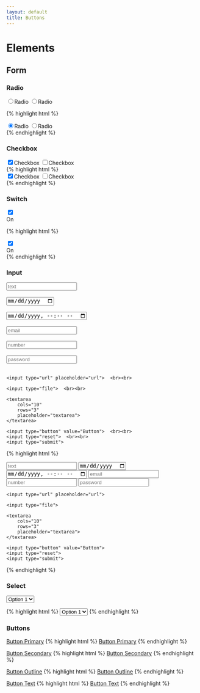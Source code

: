 ```yaml
---
layout: default
title: Buttons
---
```


<h1>Elements</h1>

<h2>Form</h2>

<h3>Radio</h3>
<div class="dp__radio">
    <label
        ><input
          type="radio"
          name="radio"
          checked="checked"
        />Radio
    </label>
    <label>
        <input
          type="radio"
          name="radio"
        />Radio
    </label>    
</div>

{% highlight html %}
<div class="dp__radio">
    <label
        ><input
          type="radio"
          name="radio"
          checked="checked"
        />Radio
    </label>
    <label>
        <input
          type="radio"
          name="radio"
        />Radio
    </label>    
</div>
{% endhighlight %}


<h3>Checkbox</h3>
<div class="dp__checkbox">
    <label
          ><input
            type="checkbox"
            name="checkbox"
            checked="checked"
          />Checkbox
    </label>
    <label
        ><input
        type="checkbox"            
        name="checkbox"
        />Checkbox
    </label>    
</div>
{% highlight html %}
<div class="dp__checkbox">
    <label
          ><input
            type="checkbox"
            name="checkbox"
            checked="checked"
          />Checkbox
    </label>
    <label
        ><input
        type="checkbox"            
        name="checkbox"
        />Checkbox
    </label>    
</div>
{% endhighlight %}


<h3>Switch</h3>
<div class="dp__switch">    
      <label class="rwmb-switch-label rwmb-switch-label--rounded">
        <input
          type="checkbox"
          checked="checked"
        />
        <div class="rwmb-switch-status">
          <span class="rwmb-switch-slider"></span>
          <span class="rwmb-switch-on">On</span>
          <span class="rwmb-switch-off"></span>
        </div>
      </label>
</div>

{% highlight html %}
<div class="dp__switch">    
      <label class="rwmb-switch-label rwmb-switch-label--rounded">
        <input
          type="checkbox"
          checked="checked"
        />
        <div class="rwmb-switch-status">
          <span class="rwmb-switch-slider"></span>
          <span class="rwmb-switch-on">On</span>
          <span class="rwmb-switch-off"></span>
        </div>
      </label>
</div>
{% endhighlight %}



<h3>Input</h3>

<div class="dp__input">
    <input type="text" placeholder="text"> <br><br>
    <input type="date"> <br><br>
    <input type="datetime-local">  <br><br>
    <input type="email" placeholder="email">  <br><br>
    <input type="number" placeholder="number">  <br><br>
    <input type="password" placeholder="password">  <br><br>

    <input type="url" placeholder="url">  <br><br>
    
    <input type="file">  <br><br>

    <textarea
        cols="10"
        rows="3"
        placeholder="textarea">
    </textarea>    

    <input type="button" value="Button">  <br><br>
    <input type="reset">  <br><br>
    <input type="submit">    
</div>    

{% highlight html %}
<div class="dp__input">
    <input type="text" placeholder="text">
    <input type="date">
    <input type="datetime-local"> 
    <input type="email" placeholder="email"> 
    <input type="number" placeholder="number"> 
    <input type="password" placeholder="password"> 

    <input type="url" placeholder="url"> 
    
    <input type="file"> 

    <textarea
        cols="10"
        rows="3"
        placeholder="textarea">
    </textarea>    

    <input type="button" value="Button"> 
    <input type="reset"> 
    <input type="submit">    
</div>   
{% endhighlight %}

<h3>Select</h3>
<label class="dp__select">
    <select name="something">
        <option value="one">Option 1</option>
        <option value="two">Option 2</option>
        <option value="three">Option 3</option>
    </select>
</label>

{% highlight html %}
<label class="dp__select">
    <select name="something">
        <option value="one">Option 1</option>
        <option value="two">Option 2</option>
        <option value="three">Option 3</option>
    </select>
</label>
{% endhighlight %}

<h3>Buttons</h3>

<a href="#" class="dp__btn-pri">Button Primary</a>
{% highlight html %}
<a href="#" class="dp__btn-pri">Button Primary</a>
{% endhighlight %}

<a href="#" class="dp__btn-sec">Button Secondary</a>
{% highlight html %}
<a href="#" class="dp__btn-sec">Button Secondary</a>
{% endhighlight %}

<a href="#" class="dp__btn-outline">Button Outline</a>
{% highlight html %}
<a href="#" class="dp__btn-outline">Button Outline</a>
{% endhighlight %}

<a href="#" class="dp__btn-text">Button Text</a>
{% highlight html %}
<a href="#" class="dp__btn-text">Button Text</a>
{% endhighlight %}